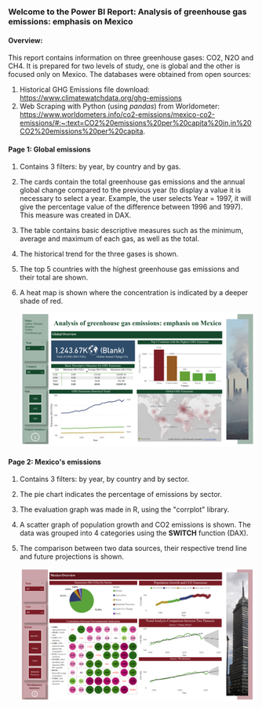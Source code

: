 ### Welcome to the Power BI Report: **Analysis of greenhouse gas emissions: emphasis on Mexico**

#### Overview: 

This report contains information on three greenhouse gases: CO2, N2O and CH4.
It is prepared for two levels of study, one is global and the other is focused only on Mexico.
The databases were obtained from open sources:
1. Historical GHG Emissions file download: https://www.climatewatchdata.org/ghg-emissions
2. Web Scraping with Python (using *pandas*) from Worldometer: https://www.worldometers.info/co2-emissions/mexico-co2-emissions/#:~:text=CO2%20emissions%20per%20capita%20in,in%20CO2%20emissions%20per%20capita.

#### Page 1: Global emissions

1. Contains 3 filters: by year, by country and by gas.
2. The cards contain the total greenhouse gas emissions and the annual global change compared to the previous year (to display a value it is necessary to select a year. Example, the user selects Year = 1997, it will give the percentage value of the difference between 1996 and 1997). This measure was created in DAX.
3. The table contains basic descriptive measures such as the minimum, average and maximum of each gas, as well as the total.
4. The historical trend for the three gases is shown.
5. The top 5 countries with the highest greenhouse gas emissions and their total are shown.
6. A heat map is shown where the concentration is indicated by a deeper shade of red.

   ![Global emissions](Global_emissions.png)


#### Page 2: Mexico's emissions 
1. Contains 3 filters: by year, by country and by sector.
2. The pie chart indicates the percentage of emissions by sector.
3. The evaluation graph was made in R, using the "corrplot" library.
4. A scatter graph of population growth and CO2 emissions is shown. The data was grouped into 4 categories using the **SWITCH** function (DAX).
5. The comparison between two data sources, their respective trend line and future projections is shown.

   ![Global emissions](Mexico_emissions.png)

